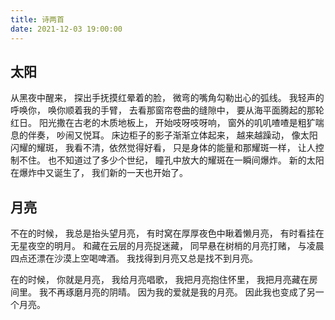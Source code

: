 ```yaml
---
title: 诗两首
date: 2021-12-03 19:00:00
---
```


## 太阳

从黑夜中醒来，
探出手抚摸红晕着的脸，
微弯的嘴角勾勒出心的弧线。
我轻声的呼唤你，
唤你顺着我的手臂，
去看那窗帘卷曲的缝隙中，
要从海平面腾起的那轮红日。
阳光撒在古老的木质地板上，
开始吱呀吱呀响，
窗外的叽叽喳喳是粗犷喘息的伴奏，
吵闹又悦耳。
床边柜子的影子渐渐立体起来，
越来越躁动，
像太阳闪耀的耀斑，
我看不清，依然觉得好看，
只是身体的能量和那耀斑一样，
让人控制不住。
也不知道过了多少个世纪，
瞳孔中放大的耀斑在一瞬间爆炸。
新的太阳在爆炸中又诞生了，
我们新的一天也开始了。


## 月亮

不在的时候，
我总是抬头望月亮，
有时窝在厚厚夜色中瞅着懒月亮，
有时看挂在无星夜空的明月。
和藏在云层的月亮捉迷藏，
同早悬在树梢的月亮打赌，
与凌晨四点还漂在沙漠上空喝啤酒。
我找得到月亮又总是找不到月亮。

在的时候，
你就是月亮，
我给月亮唱歌，
我把月亮抱住怀里，
我把月亮藏在房间里。
我不再琢磨月亮的阴晴。
因为我的爱就是我的月亮。
因此我也变成了另一个月亮。

